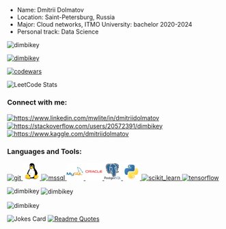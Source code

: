 - Name: Dmitrii Dolmatov
- Location: Saint-Petersburg, Russia
- Major: Cloud networks, ITMO University: bachelor 2020-2024 
- Personal track: Data Science 

<p align="left"> <img src="https://komarev.com/ghpvc/?username=dimbikey&label=Profile%20views&color=0e75b6&style=flat" alt="dimbikey" /> </p>
<p align="left"> <a href="https://github.com/ryo-ma/github-profile-trophy"><img src="https://github-profile-trophy.vercel.app/?username=dimbikey" alt="dimbikey" /></a> </p>

[![codewars](https://www.codewars.com/users/DimbikeY/badges/large)](https://www.codewars.com/users/DimbikeY)

![LeetCode Stats](https://leetcode.card.workers.dev/DimbikeY?theme=default&font=baloo&extension=null)

<h3 align="left">Connect with me:</h3>
<p align="left">
<a href="https://linkedin.com/in/https://www.linkedin.com/mwlite/in/dmitriidolmatov" target="blank"><img align="center" src="https://raw.githubusercontent.com/rahuldkjain/github-profile-readme-generator/master/src/images/icons/Social/linked-in-alt.svg" alt="https://www.linkedin.com/mwlite/in/dmitriidolmatov" height="30" width="40" /></a>
<a href="https://stackoverflow.com/users/https://stackoverflow.com/users/20572391/dimbikey" target="blank"><img align="center" src="https://raw.githubusercontent.com/rahuldkjain/github-profile-readme-generator/master/src/images/icons/Social/stack-overflow.svg" alt="https://stackoverflow.com/users/20572391/dimbikey" height="30" width="40" /></a>
<a href="https://kaggle.com/https://www.kaggle.com/dmitriidolmatov" target="blank"><img align="center" src="https://raw.githubusercontent.com/rahuldkjain/github-profile-readme-generator/master/src/images/icons/Social/kaggle.svg" alt="https://www.kaggle.com/dmitriidolmatov" height="30" width="40" /></a>
</p>

<h3 align="left">Languages and Tools:</h3>
<p align="left"> <a href="https://git-scm.com/" target="_blank" rel="noreferrer"> <img src="https://www.vectorlogo.zone/logos/git-scm/git-scm-icon.svg" alt="git" width="40" height="40"/> </a> <a href="https://www.linux.org/" target="_blank" rel="noreferrer"> <img src="https://raw.githubusercontent.com/devicons/devicon/master/icons/linux/linux-original.svg" alt="linux" width="40" height="40"/> </a> <a href="https://www.microsoft.com/en-us/sql-server" target="_blank" rel="noreferrer"> <img src="https://www.svgrepo.com/show/303229/microsoft-sql-server-logo.svg" alt="mssql" width="40" height="40"/> </a> <a href="https://www.mysql.com/" target="_blank" rel="noreferrer"> <img src="https://raw.githubusercontent.com/devicons/devicon/master/icons/mysql/mysql-original-wordmark.svg" alt="mysql" width="40" height="40"/> </a> <a href="https://www.oracle.com/" target="_blank" rel="noreferrer"> <img src="https://raw.githubusercontent.com/devicons/devicon/master/icons/oracle/oracle-original.svg" alt="oracle" width="40" height="40"/> </a> <a href="https://www.postgresql.org" target="_blank" rel="noreferrer"> <img src="https://raw.githubusercontent.com/devicons/devicon/master/icons/postgresql/postgresql-original-wordmark.svg" alt="postgresql" width="40" height="40"/> </a> <a href="https://www.python.org" target="_blank" rel="noreferrer"> <img src="https://raw.githubusercontent.com/devicons/devicon/master/icons/python/python-original.svg" alt="python" width="40" height="40"/> </a> <a href="https://scikit-learn.org/" target="_blank" rel="noreferrer"> <img src="https://upload.wikimedia.org/wikipedia/commons/0/05/Scikit_learn_logo_small.svg" alt="scikit_learn" width="40" height="40"/> </a> <a href="https://www.tensorflow.org" target="_blank" rel="noreferrer"> <img src="https://www.vectorlogo.zone/logos/tensorflow/tensorflow-icon.svg" alt="tensorflow" width="40" height="40"/> </a> </p>

<p><img align="left" src="https://github-readme-stats.vercel.app/api/top-langs?username=dimbikey&show_icons=true&locale=en&layout=compact" alt="dimbikey" /></p>

<p>&nbsp;<img align="center" src="https://github-readme-stats.vercel.app/api?username=dimbikey&show_icons=true&locale=en" alt="dimbikey" /></p>

<p><img align="center" src="https://github-readme-streak-stats.herokuapp.com/?user=dimbikey&" alt="dimbikey" /></p>


![Jokes Card](https://readme-jokes.vercel.app/api)
[![Readme Quotes](https://quotes-github-readme.vercel.app/api?type=horizontal&theme=tokyo-night)](https://github.com/piyushsuthar/github-readme-quotes)
